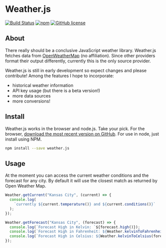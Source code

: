 Weather.js
==========

[![Build Status](https://secure.travis-ci.org/noazark/weather.svg?branch=master)](https://travis-ci.org/noazark/weather)
[![npm](https://img.shields.io/npm/v/weather.js.svg?maxAge=2592000)](https://www.npmjs.com/package/weather.js)
[![GitHub license](https://img.shields.io/badge/license-MIT-blue.svg)](https://raw.githubusercontent.com/noazark/weather/master/LICENSE)


## About

There really should be a conclusive JavaScript weather library.
Weather.js fetches data from [OpenWeatherMap](http://openweathermap.org/) (no affiliation).
Since other providers format their output differently, currently this is
the only source provider.

Weather.js is still in early development so expect changes and please
contribute! Among the features I hope to incorporate:

-   historical weather information
-   API key usage (but there is a beta version!)
-   more data sources
-   more conversions!


## Install

Weather.js works in the browser and node.js. Take your pick. For the
browser, [download the most recent version on GitHub][Weather.js]. For use in
node, just install using NPM.

```bash
npm install --save weather.js
```

## Usage

At the moment you can access the current weather conditions and the
forecast for any city. By default it will use the closest match as
returned by Open Weather Map.

```js
Weather.getCurrent("Kansas City", (current) => {
  console.log(
    `currently ${current.temperature()} and ${current.conditions()}`
  );
});

Weather.getForecast("Kansas City", (forecast) => {
  console.log(`Forecast High in Kelvin: `${forecast.high()});
  console.log(`Forecast High in Fahrenheit: ${Weather.kelvinToFahrenheit(forecast.high())}`);
  console.log(`Forecast High in Celsius: ${Weather.kelvinToCelsius(forecast.high())}`);
});
```

[openweathermap.org]: http://openweathermap.org
[Weather.js]: http://github.com/noazark/weather
